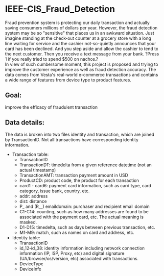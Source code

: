 # IEEE-CIS_Fraud_Detection

Fraud prevention system is protecting our daily transaction and actually saving consumers millions of dollars per year. However, the fraud detection system may be so "sensitive" that places us in an awkward situation. Just imagine standing at the check-out counter at a grocery store with a long line waiting for service and the cashier not-so-quietly announces that your card has been declined. And you step aside and allow the cashier to tend to the next customer. Then you receive a text message from your bank. ?Press 1 if you really tried to spend $500 on nachos.?               
In view of such cumbersome moment, this project is proposed and trying to improve the customer experience as well as fraud detection accuracy. The data comes from Vesta's real-world e-commerce transactions and contains a wide range of features from device type to product features.

## Goal:
improve the efficacy of fraudulent transaction

##  Data details:
The data is broken into two files identity and transaction, which are joined by TransactionID. Not all transactions have corresponding identity information.

- Transaction table:
	- TransactionID
	- TransactionDT: timedelta from a given reference datetime (not an actual timestamp)
	- TransactionAMT: transaction payment amount in USD
	- ProductCD: product code, the product for each transaction
	- card1 - card6: payment card information, such as card type, card category, issue bank, country, etc.
	- addr: address
	- dist: distance
	- P_ and (R__) emaildomain: purchaser and recipient email domain
	- C1-C14: counting, such as how many addresses are found to be associated with the payment card, etc. The actual meaning is masked.
	- D1-D15: timedelta, such as days between previous transaction, etc.
	- M1-M9: match, such as names on card and address, etc.
- Identity table:
	- TransactionID
	- id_12-id_38: identity information including network connection information (IP, ISP, Proxy, etc) and digital signature (UA/browser/os/version, etc) associated with transactions.
	- DeviceType
	- DeviceInfo

